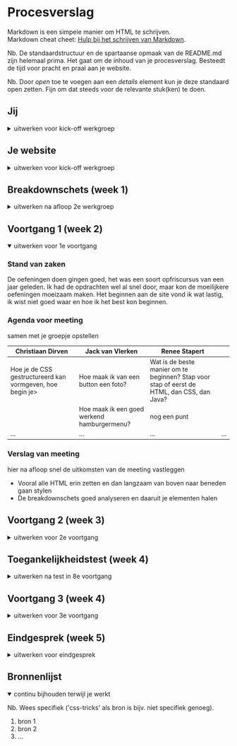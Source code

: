 # Procesverslag
Markdown is een simpele manier om HTML te schrijven.  
Markdown cheat cheet: [Hulp bij het schrijven van Markdown](https://github.com/adam-p/markdown-here/wiki/Markdown-Cheatsheet).

Nb. De standaardstructuur en de spartaanse opmaak van de README.md zijn helemaal prima. Het gaat om de inhoud van je procesverslag. Besteedt de tijd voor pracht en praal aan je website.

Nb. Door *open* toe te voegen aan een *details* element kun je deze standaard open zetten. Fijn om dat steeds voor de relevante stuk(ken) te doen.





## Jij

<details>
<summary>uitwerken voor kick-off werkgroep</summary>

### Auteur:
Renee Stapert

#### Je startniveau:
Blauw, ik kan het opzich wel maar doe het niet genoeg

#### Je focus:
Ik wil me graag focussen op de surface plane. Ik wil graag een professioneel uitziende website kunnen bouwen
 
</details>





## Je website

<details>
<summary>uitwerken voor kick-off werkgroep</summary>

### Je opdracht:
https://marshall.com/

#### Screenshot(s) van de eerste pagina (small screen): 
Homepagina  
 ![image](https://user-images.githubusercontent.com/94540366/142641727-a90a4680-22ec-4bb4-94cf-430d4ea07af7.png)


#### Screenshot(s) van de tweede pagina (small screen):
Vind een winkel in de buurt (Recommended Retailers)
 ![image](https://user-images.githubusercontent.com/94540366/142642011-dacdc9a3-ce8c-4915-b84a-a1433f2cab97.png)

 
</details>



## Breakdownschets (week 1)

<details>
<summary>uitwerken na afloop 2e werkgroep</summary>

### de hele pagina: 
[Breakdownschets FED Marshall.pdf](https://github.com/reneestapert/BlokWeb/files/7698680/Breakdownschets.FED.Marshall.pdf)


### dynamisch deel (bijv menu): 
<img src="images/dummy-plaatje.jpg" width="375px" alt="breakdown van een dynamisch deel">

### wellicht nog een dynamisch deel (bijv filter): 
<img src="images/dummy-plaatje.jpg" width="375px" alt="breakdown van nog een dynamisch deel">

</details>





## Voortgang 1 (week 2)

<details open>
<summary>uitwerken voor 1e voortgang</summary>

### Stand van zaken
 De oefeningen doen gingen goed, het was een soort opfriscursus van een jaar geleden. Ik had de opdrachten wel al snel door, maar kon de moeilijkere oefeningen moeizaam maken. Het beginnen aan de site vond ik wat lastig, ik wist niet goed waar en hoe ik het best kon beginnen.


### Agenda voor meeting
samen met je groepje opstellen

| Christiaan Dirven      | Jack van Vlerken          | Renee Stapert    |         |
| ---            | ---                | ---          | ---              |
| Hoe je de CSS gestructureerd kan vormgeven, hoe begin je>  | Hoe maak ik van een button een foto?             | Wat is de beste manier om te beginnen? Stap voor stap of eerst de HTML, dan CSS, dan Java?     |     |
|  | Hoe maak ik een goed werkend hamburgermenu? | nog een punt |  |
| ...            | ...                | ...          | ...              |


### Verslag van meeting
hier na afloop snel de uitkomsten van de meeting vastleggen

- Vooral alle HTML erin zetten en dan langzaam van boven naar beneden gaan stylen
- De breakdownschets goed analyseren en daaruit je elementen halen

</details>





## Voortgang 2 (week 3)

<details>
<summary>uitwerken voor 2e voortgang</summary>

### Stand van zaken
 Eindelijk begonnen aan de site. Ik merk dat ik het redelijk goed oppak, vooral met behulp van de oefeningen. Ik kan makkelijk terug kijken wat ik heb gedaan en dat vergelijken met mijn huidige code.


### Agenda voor meeting
samen met je groepje opstellen

| Christiaan Dirven     | Jack van Vlerken          | Renee Stapert    |         |
| ---            | ---                | ---          | ---              |
| Hamburger menu  | Animatie          | Hamburger menu    |     |
| en dat ook nog | dit als er tijd is | Article tekst minder breed dan plaatje |  |
| ...            | ...                | ...          | ...              |


### Verslag van meeting
Problemen meteen op kunnen lossen met behulp van Sanne

- punt 1
- punt 2
- nog een punt
- ...

</details>





## Toegankelijkheidstest (week 4)

<details>
<summary>uitwerken na test in 8e voortgang</summary>

### Bevindingen
Linkjes zijn niet goed zichtbaar voor mensen zonder goed zicht.

#### Titel eerste bevinding
Hier korte omschrijving (met indien nodig een afbeelding)

Hier een omschrijving van hoe het opgelost kan worden (met indien nodig een afbeelding)


#### Titel tweede bevinding. 
Hier korte omschrijving (met indien nodig een afbeelding)

Hier een omschrijving van hoe het opgelost kan worden (met indien nodig een afbeelding)


#### Titel volgende bevinding. 
Hier korte omschrijving (met indien nodig een afbeelding)

Hier een omschrijving van hoe het opgelost kan worden (met indien nodig een afbeelding)


#### Titel nog een bevinding. 
Hier korte omschrijving (met indien nodig een afbeelding)

Hier een omschrijving van hoe het opgelost kan worden (met indien nodig een afbeelding)

</details>





## Voortgang 3 (week 4)

<details>
<summary>uitwerken voor 3e voortgang</summary>

### Stand van zaken
hier dit ging goed & dit was lastig (neem ook screenshots op van delen van je website en code)


### Agenda voor meeting
samen met je groepje opstellen

| student 1      | student 2          | student 3    | student 4        |
| ---            | ---                | ---          | ---              |
| dit bespreken  | en dit             | en ik dit    | en dan ik dat    |
| en dat ook nog | dit als er tijd is | nog een punt | dit wil ik zeker |
| ...            | ...                | ...          | ...              |


### Verslag van meeting
hier na afloop snel de uitkomsten van de meeting vastleggen

- punt 1
- punt 2
- nog een punt
- ...

</details>





## Eindgesprek (week 5)

<details>
<summary>uitwerken voor eindgesprek</summary>

### Stand van zaken
hier dit ging goed & dit was lastig (neem ook screenshots op van delen van je website en code)

### Screenshot(s)

hier screenshot(s) van je eindresultaat

</details>





## Bronnenlijst

<details open>
<summary>continu bijhouden terwijl je werkt</summary>

Nb. Wees specifiek ('css-tricks' als bron is bijv. niet specifiek genoeg).

1. bron 1
2. bron 2
3. ...

</details>
